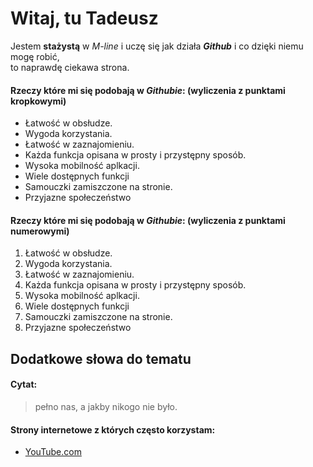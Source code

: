 # Witaj, tu Tadeusz #

Jestem **stażystą** w _M-line_ i uczę się jak działa ***Github*** i co dzięki niemu mogę robić,  
to naprawdę ciekawa strona.

#### Rzeczy które mi się podobają w ***Githubie***:  (wyliczenia z punktami kropkowymi)
* Łatwość w obsłudze.
* Wygoda korzystania.
* Łatwość w zaznajomieniu.
* Każda funkcja opisana w prosty i przystępny sposób.
* Wysoka mobilność aplkacji.
* Wiele dostępnych funkcji
* Samouczki zamiszczone na stronie.
* Przyjazne społeczeństwo

#### Rzeczy które mi się podobają w ***Githubie***:  (wyliczenia z punktami numerowymi)
1. Łatwość w obsłudze.
2. Wygoda korzystania.
3. Łatwość w zaznajomieniu.
4. Każda funkcja opisana w prosty i przystępny sposób.
5. Wysoka mobilność aplkacji.
6. Wiele dostępnych funkcji
7. Samouczki zamiszczone na stronie.
8. Przyjazne społeczeństwo

Dodatkowe słowa do tematu
-----------
#### Cytat:
>pełno nas, a jakby nikogo nie było.


#### **Strony internetowe** z których często korzystam:
* [YouTube.com](https://www.youtube.com)
